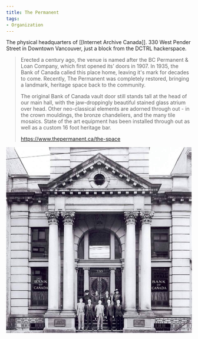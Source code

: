 ```yaml
---
title: The Permanent
tags:
- Organization
---
```


The physical headquarters of [[Internet Archive Canada]]. 330 West Pender Street in Downtown Vancouver, just a block from the DCTRL hackerspace.

> Erected a century ago, the venue is named after the BC Permanent & Loan Company, which first opened its’ doors in 1907. In 1935, the Bank of Canada called this place home, leaving it's mark for decades to come. Recently, The Permanent was completely restored, bringing a landmark, heritage space back to the community. 
>
> The original Bank of Canada vault door still stands tall at the head of our main hall, with the jaw-droppingly beautiful stained glass atrium over head. Other neo-classical elements are adorned through out - in the crown mouldings, the bronze chandeliers, and the many tile mosaics. State of the art equipment has been installed through out as well as a custom 16 foot heritage bar. 
>
> <https://www.thepermanent.ca/the-space>

![Historic photo as Bank of Canada](./thepermanent_historic.jpeg)
